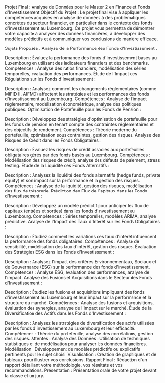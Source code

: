 Projet Final : Analyse de Données pour le Master 2 en Finance et Fonds d'Investissement
Objectif du Projet :
Le projet final vise à appliquer les compétences acquises en analyse de données à des problématiques concrètes du secteur financier, en particulier dans le contexte des fonds d'investissement au Luxembourg. Ce projet vous permettra de démontrer votre capacité à analyser des données financières, à développer des modèles prédictifs et à communiquer vos conclusions de manière efficace.

Sujets Proposés :
Analyse de la Performance des Fonds d'Investissement :

Description : Évaluez la performance des fonds d'investissement basés au Luxembourg en utilisant des indicateurs financiers et des benchmarks.
Compétences : Analyse des ratios financiers, modélisation des séries temporelles, évaluation des performances.
Étude de l'Impact des Régulations sur les Fonds d'Investissement :

Description : Analysez comment les changements réglementaires (comme MiFID II, AIFMD) affectent les stratégies et les performances des fonds d'investissement au Luxembourg.
Compétences : Analyse de l'impact réglementaire, modélisation économétrique, analyse des politiques publiques.
Optimisation de Portefeuille pour les Fonds de Pension :

Description : Développez des stratégies d'optimisation de portefeuille pour les fonds de pension en tenant compte des contraintes réglementaires et des objectifs de rendement.
Compétences : Théorie moderne du portefeuille, optimisation sous contraintes, gestion des risques.
Analyse des Risques de Crédit dans les Fonds Obligataires :

Description : Évaluez les risques de crédit associés aux portefeuilles obligataires gérés par des fonds basés au Luxembourg.
Compétences : Modélisation des risques de crédit, analyse des défauts de paiement, stress testing.
Étude de la Liquidité des Fonds Alternatifs :

Description : Analysez la liquidité des fonds alternatifs (hedge funds, private equity) et son impact sur la performance et la gestion des risques.
Compétences : Analyse de la liquidité, gestion des risques, modélisation des flux de trésorerie.
Prédiction des Flux de Capitaux dans les Fonds d'Investissement :

Description : Développez un modèle prédictif pour anticiper les flux de capitaux (entrées et sorties) dans les fonds d'investissement au Luxembourg.
Compétences : Séries temporelles, modèles ARIMA, analyse prédictive.
Analyse de l'Impact des Taux d'Intérêt sur les Fonds Obligataires :

Description : Étudiez comment les variations des taux d'intérêt influencent la performance des fonds obligataires.
Compétences : Analyse de sensibilité, modélisation des taux d'intérêt, gestion des risques.
Évaluation des Stratégies ESG dans les Fonds d'Investissement :

Description : Analysez l'impact des critères Environnementaux, Sociaux et de Gouvernance (ESG) sur la performance des fonds d'investissement.
Compétences : Analyse ESG, évaluation des performances, analyse de l'impact.
Analyse des Fusions et Acquisitions dans le Secteur des Fonds d'Investissement :

Description : Étudiez les fusions et acquisitions impliquant des fonds d'investissement au Luxembourg et leur impact sur la performance et la structure du marché.
Compétences : Analyse des fusions et acquisitions, évaluation des synergies, analyse de l'impact sur le marché.
Étude de la Diversification des Actifs dans les Fonds d'Investissement :

Description : Analysez les stratégies de diversification des actifs utilisées par les fonds d'investissement au Luxembourg et leur efficacité.
Compétences : Théorie du portefeuille, analyse des corrélations, gestion des risques.
Attentes :
Analyse des Données : Utilisation de techniques statistiques et de modélisation pour analyser les données financières.
Modélisation : Développement de modèles prédictifs ou explicatifs pertinents pour le sujet choisi.
Visualisation : Création de graphiques et de tableaux pour illustrer vos conclusions.
Rapport Final : Rédaction d'un rapport détaillant votre méthodologie, vos résultats et vos recommandations.
Présentation : Présentation orale de votre projet devant la classe et un jury.


